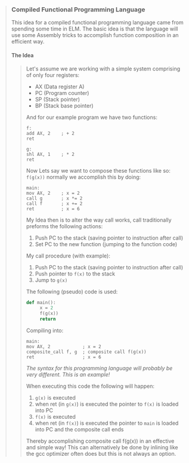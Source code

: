 > ### Compiled Functional Programming Language
> This idea for a compiled functional programming language came from spending some time in ELM.
> The basic idea is that the language will use some Assembly tricks to accomplish function composition in an efficient way.
>#### The Idea
>> Let's assume we are working with a simple system comprising of only four registers:
>>* AX (Data register A)
>>* PC (Program counter)
>>* SP (Stack pointer)
>>* BP (Stack base pointer)
>>
>> And for our example program we have two functions:
>> ```ASM
>> f:
>> add AX, 2    ; + 2
>> ret
>> 
>> g:
>> shl AX, 1    ; * 2
>> ret
>> ```
>> 
>> Now Lets say we want to compose these functions like so: ```f(g(x))``` normally we accomplish this by doing:
>> ```ASM
>> main:
>> mov AX, 2    ; x = 2
>> call g       ; x *= 2
>> call f       ; x += 2
>> ret          ; x = 6
>> ```
>> 
>> My Idea then is to alter the way call works, call traditionally preforms the following actions:
>>1. Push PC to the stack       (saving pointer to instruction after call)
>>2. Set PC to the new function (jumping to the function code)
>>
>> My call procedure (with example):
>>1. Push PC to the stack       (saving pointer to instruction after call)
>>2. Push pointer to ```f(x)``` to the stack
>>3. Jump to ```g(x)```
>>
>> The following (pseudo) code is used:
>> ```Python
>> def main():
>>      x = 2
>>      f(g(x))
>>      return
>> ```
>> Compiling into:
>> ```ASM
>> main:
>> mov AX, 2            ; x = 2
>> composite_call f, g  ; composite call f(g(x))
>> ret                  ; x = 6
>> ```
>> *The syntax for this programming language will probably be very different. This is an example!*
>>
>>
>> When executing this code the following will happen:
>>1. ```g(x)``` is executed
>>2. when ret (in ```g(x)```) is executed the pointer to ```f(x)``` is loaded into PC
>>3. ```f(x)``` is executed
>>4. when ret (in ```f(x)```) is executed the pointer to ```main``` is loaded into PC and the composite call ends
>>
>> Thereby accomplishing composite call f(g(x)) in an effective and simple way!
>> This can alternatively be done by inlining like the gcc optimizer often does but this is not always an option.
